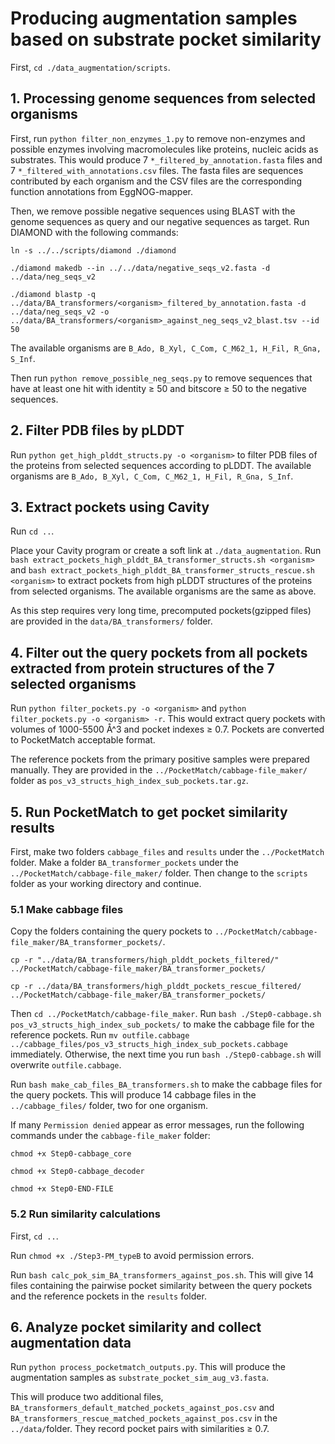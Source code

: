 # Producing augmentation samples based on substrate pocket similarity
First, `cd ./data_augmentation/scripts`.
## 1. Processing genome sequences from selected organisms
First, run `python filter_non_enzymes_1.py` to remove non-enzymes and possible enzymes involving macromolecules like
proteins, nucleic acids as substrates. This would produce 7 `*_filtered_by_annotation.fasta` files and 
7 `*_filtered_with_annotations.csv` files. The fasta files are sequences contributed by each organism and the CSV files
are the corresponding function annotations from EggNOG-mapper.

Then, we remove possible negative sequences using BLAST with the genome sequences as query and our negative sequences as target.
Run DIAMOND with the following commands:

`ln -s ../../scripts/diamond ./diamond`

`./diamond makedb --in ../../data/negative_seqs_v2.fasta -d ../data/neg_seqs_v2`

`./diamond blastp -q ../data/BA_transformers/<organism>_filtered_by_annotation.fasta -d ../data/neg_seqs_v2 -o ../data/BA_transformers/<organism>_against_neg_seqs_v2_blast.tsv --id 50`

The available organisms are `B_Ado, B_Xyl, C_Com, C_M62_1, H_Fil, R_Gna, S_Inf`.

Then run `python remove_possible_neg_seqs.py` to remove sequences that have at least one hit
with identity &#8805; 50 and bitscore &#8805; 50 to the negative sequences. 
## 2. Filter PDB files by pLDDT
Run `python get_high_plddt_structs.py -o <organism>` to filter PDB files of the proteins from selected sequences according to
pLDDT. The available organisms are `B_Ado, B_Xyl, C_Com, C_M62_1, H_Fil, R_Gna, S_Inf`.
## 3. Extract pockets using Cavity
Run `cd ..`.

Place your Cavity program or create a soft link at `./data_augmentation`.
Run `bash extract_pockets_high_plddt_BA_transformer_structs.sh <organism>`
and `bash extract_pockets_high_plddt_BA_transformer_structs_rescue.sh <organism>`
to extract pockets from high pLDDT structures
of the proteins from selected organisms.
The available organisms are the same as above.

As this step requires very long time, precomputed pockets(gzipped files) are provided 
in the `data/BA_transformers/` folder. 
## 4. Filter out the query pockets from all pockets extracted from protein structures of the 7 selected organisms
Run `python filter_pockets.py -o <organism>` and `python filter_pockets.py -o <organism> -r`.
This would extract query pockets with volumes of 1000-5500 &#x00C5;^3 and pocket indexes &#x2265; 0.7.
Pockets are converted to PocketMatch acceptable format. 

The reference pockets from the primary positive samples were prepared manually.
They are provided in the `../PocketMatch/cabbage-file_maker/` folder
as `pos_v3_structs_high_index_sub_pockets.tar.gz`.
## 5. Run PocketMatch to get pocket similarity results
First, make two folders `cabbage_files` and `results` under the `../PocketMatch` folder.
Make a folder `BA_transformer_pockets` under the `../PocketMatch/cabbage-file_maker/` folder.
Then change to the `scripts` folder as your working directory and continue.
### 5.1 Make cabbage files
Copy the folders containing the query pockets to `../PocketMatch/cabbage-file_maker/BA_transformer_pockets/`.

`cp -r "../data/BA_transformers/high_plddt_pockets_filtered/" ../PocketMatch/cabbage-file_maker/BA_transformer_pockets/`

`cp -r ../data/BA_transformers/high_plddt_pockets_rescue_filtered/ ../PocketMatch/cabbage-file_maker/BA_transformer_pockets/`

Then `cd ../PocketMatch/cabbage-file_maker`.
Run `bash ./Step0-cabbage.sh pos_v3_structs_high_index_sub_pockets/` to make the
cabbage file for the reference pockets. Run `mv outfile.cabbage ../cabbage_files/pos_v3_structs_high_index_sub_pockets.cabbage`
immediately. Otherwise, the next time you run `bash ./Step0-cabbage.sh` will 
overwrite `outfile.cabbage`.

Run `bash make_cab_files_BA_transformers.sh` to make the cabbage files for the
query pockets. This will produce 14 cabbage files in the `../cabbage_files/`
folder, two for one organism.

If many `Permission denied` appear as error messages, run the following 
commands under the `cabbage-file_maker` folder:

`chmod +x Step0-cabbage_core`

`chmod +x Step0-cabbage_decoder`

`chmod +x Step0-END-FILE`
### 5.2 Run similarity calculations
First, `cd ..`.

Run `chmod +x ./Step3-PM_typeB` to avoid permission errors.

Run `bash calc_pok_sim_BA_transformers_against_pos.sh`.
This will give 14 files containing the pairwise pocket similarity
between the query pockets and the reference pockets in the `results` folder.
## 6. Analyze pocket similarity and collect augmentation data
Run `python process_pocketmatch_outputs.py`.
This will produce the augmentation samples as `substrate_pocket_sim_aug_v3.fasta`.

This will produce two additional files, `BA_transformers_default_matched_pockets_against_pos.csv`
and `BA_transformers_rescue_matched_pockets_against_pos.csv` in the `../data/`folder.
They record pocket pairs with similarities &#x2265; 0.7. 